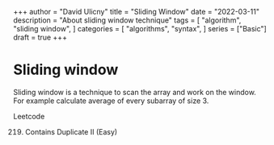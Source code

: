 +++
author = "David Ulicny"
title = "Sliding Window"
date = "2022-03-11"
description = "About sliding window technique"
tags = [
    "algorithm",
    "sliding window",
]
categories = [
    "algorithms",
    "syntax",
]
series = ["Basic"]
draft = true
+++

# Sliding window
Sliding window is a technique to scan the array and work on the window.
For example calculate average of every subarray of size 3.

Leetcode

219. Contains Duplicate II (Easy)